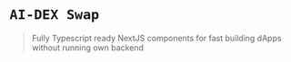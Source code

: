 # `AI-DEX Swap`

> Fully Typescript ready NextJS components for fast building dApps without running own backend
